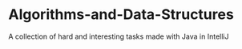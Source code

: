 # Algorithms-and-Data-Structures
A collection of hard and interesting tasks made with Java in IntelliJ
